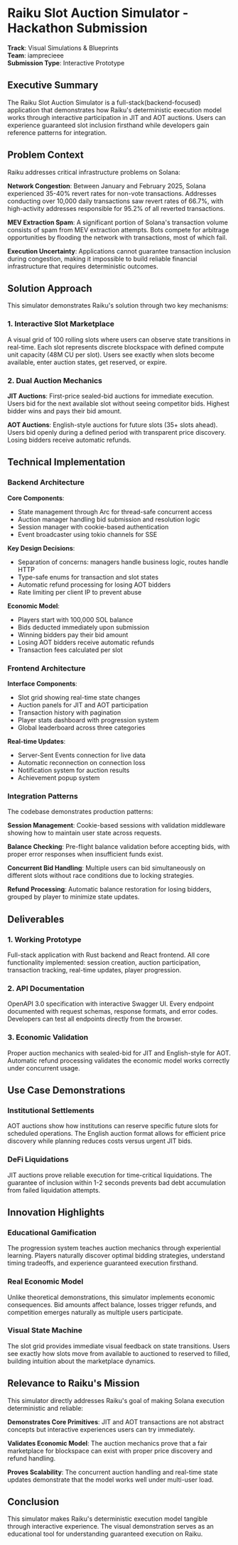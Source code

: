 # Raiku Slot Auction Simulator - Hackathon Submission

**Track**: Visual Simulations & Blueprints  
**Team**: iamprecieee  
**Submission Type**: Interactive Prototype

## Executive Summary

The Raiku Slot Auction Simulator is a full-stack(backend-focused) application that demonstrates how Raiku's deterministic execution model works through interactive participation in JIT and AOT auctions. Users can experience guaranteed slot inclusion firsthand while developers gain reference patterns for integration.

## Problem Context

Raiku addresses critical infrastructure problems on Solana:

**Network Congestion**: Between January and February 2025, Solana experienced 35-40% revert rates for non-vote transactions. Addresses conducting over 10,000 daily transactions saw revert rates of 66.7%, with high-activity addresses responsible for 95.2% of all reverted transactions.

**MEV Extraction Spam**: A significant portion of Solana's transaction volume consists of spam from MEV extraction attempts. Bots compete for arbitrage opportunities by flooding the network with transactions, most of which fail.

**Execution Uncertainty**: Applications cannot guarantee transaction inclusion during congestion, making it impossible to build reliable financial infrastructure that requires deterministic outcomes.

## Solution Approach

This simulator demonstrates Raiku's solution through two key mechanisms:

### 1. Interactive Slot Marketplace

A visual grid of 100 rolling slots where users can observe state transitions in real-time. Each slot represents discrete blockspace with defined compute unit capacity (48M CU per slot). Users see exactly when slots become available, enter auction states, get reserved, or expire.

### 2. Dual Auction Mechanics

**JIT Auctions**: First-price sealed-bid auctions for immediate execution. Users bid for the next available slot without seeing competitor bids. Highest bidder wins and pays their bid amount. 

**AOT Auctions**: English-style auctions for future slots (35+ slots ahead). Users bid openly during a defined period with transparent price discovery. Losing bidders receive automatic refunds.

## Technical Implementation

### Backend Architecture

**Core Components**:
- State management through Arc<RwLock> for thread-safe concurrent access
- Auction manager handling bid submission and resolution logic
- Session manager with cookie-based authentication
- Event broadcaster using tokio channels for SSE

**Key Design Decisions**:
- Separation of concerns: managers handle business logic, routes handle HTTP
- Type-safe enums for transaction and slot states
- Automatic refund processing for losing AOT bidders
- Rate limiting per client IP to prevent abuse

**Economic Model**:
- Players start with 100,000 SOL balance
- Bids deducted immediately upon submission
- Winning bidders pay their bid amount
- Losing AOT bidders receive automatic refunds
- Transaction fees calculated per slot

### Frontend Architecture

**Interface Components**:
- Slot grid showing real-time state changes
- Auction panels for JIT and AOT participation
- Transaction history with pagination
- Player stats dashboard with progression system
- Global leaderboard across three categories

**Real-time Updates**:
- Server-Sent Events connection for live data
- Automatic reconnection on connection loss
- Notification system for auction results
- Achievement popup system

### Integration Patterns

The codebase demonstrates production patterns:

**Session Management**: Cookie-based sessions with validation middleware showing how to maintain user state across requests.

**Balance Checking**: Pre-flight balance validation before accepting bids, with proper error responses when insufficient funds exist.

**Concurrent Bid Handling**: Multiple users can bid simultaneously on different slots without race conditions due to locking strategies.

**Refund Processing**: Automatic balance restoration for losing bidders, grouped by player to minimize state updates.

## Deliverables

### 1. Working Prototype
Full-stack application with Rust backend and React frontend. All core functionality implemented: session creation, auction participation, transaction tracking, real-time updates, player progression.

### 2. API Documentation
OpenAPI 3.0 specification with interactive Swagger UI. Every endpoint documented with request schemas, response formats, and error codes. Developers can test all endpoints directly from the browser.

### 3. Economic Validation
Proper auction mechanics with sealed-bid for JIT and English-style for AOT. Automatic refund processing validates the economic model works correctly under concurrent usage.

## Use Case Demonstrations

### Institutional Settlements
AOT auctions show how institutions can reserve specific future slots for scheduled operations. The English auction format allows for efficient price discovery while planning reduces costs versus urgent JIT bids.

### DeFi Liquidations
JIT auctions prove reliable execution for time-critical liquidations. The guarantee of inclusion within 1-2 seconds prevents bad debt accumulation from failed liquidation attempts.

## Innovation Highlights

### Educational Gamification
The progression system teaches auction mechanics through experiential learning. Players naturally discover optimal bidding strategies, understand timing tradeoffs, and experience guaranteed execution firsthand.

### Real Economic Model
Unlike theoretical demonstrations, this simulator implements economic consequences. Bid amounts affect balance, losses trigger refunds, and competition emerges naturally as multiple users participate.

### Visual State Machine
The slot grid provides immediate visual feedback on state transitions. Users see exactly how slots move from available to auctioned to reserved to filled, building intuition about the marketplace dynamics.

## Relevance to Raiku's Mission

This simulator directly addresses Raiku's goal of making Solana execution deterministic and reliable:

**Demonstrates Core Primitives**: JIT and AOT transactions are not abstract concepts but interactive experiences users can try immediately.

**Validates Economic Model**: The auction mechanics prove that a fair marketplace for blockspace can exist with proper price discovery and refund handling.

**Proves Scalability**: The concurrent auction handling and real-time state updates demonstrate that the model works well under multi-user load.

## Conclusion

This simulator makes Raiku's deterministic execution model tangible through interactive experience. The visual demonstration serves as an educational tool for understanding guaranteed execution on Raiku.